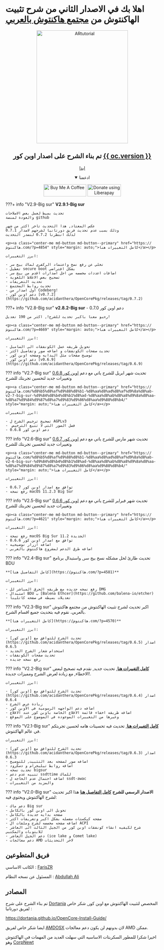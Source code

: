 # اهلا بك في الاصدار الثاني من شرح تثبيت الهاكنتوش من [مجتمع هاكنتوش بالعربي](https://هاكنتوش.com)

<div align="center">
<img src="https://هاكنتوش.com/wp-content/uploads/2021/01/logoa.png.webp" style="height: 370px !important;width: 300px !important;" alt="ARtutorial" />

<h2> تم بناء الشرح على اصدار اوبن كور <a href="{{ oc.git }}">{{ oc.version }}</a> </h2>

<p><a class="center-me md-button md-button--primary" href="start" style="margin: auto;">ابدا</a></p> 

<details class="success" open="open"><summary>ادعمنا</summary><p><a href="https://www.buymeacoffee.com/arhackintosh" target="_blank" rel="noopener" rel="noreferrer"><img src="https://هاكنتوش.com/img/bmc.png" alt="Buy Me A Coffee" style="height: 40px !important;width: 140px !important;"></a> <a href="https://liberapay.com/ARhackintosh/donate" rel="noopener" rel="noreferrer" ><img alt="Donate using Liberapay" src="https://هاكنتوش.com/img/donate.svg" style="height: 40px !important;width: 110px !important;"></a></p> </details>

</div>

???+ info "V2.9-Big sur"
	**V2.9.1-Big sur**

	تحديث بسيط لعمل بعض الاصلاحات
	والعودة لمنصة github

	عكس المعتاد, هذا التحديث تاخر اكثر من شهر
	وذلك بسبب عدم تحديث فريق دورتانيا لشرحهم لاصدار 0.7.1
	لذلك انتظرنا 0.7.2 لنصدر التحديث

	<p><a class="center-me md-button md-button--primary" href="https://هاكنتوش.com/?p=4854" style="margin: auto;">كامل التغييرات هنا</a></p> 

	ابرز التغييرات:

	- تخلي عن رفع نسخ واعتماد الركفري لماك بيج سر
	- تعطيل secure boot بشكل افتراضي
	- اضافات اعددات مخصصه من اجل اصدارات اقدم من بيج سر
	- تصحيح بعض الاغلاط اللغوية
	- تحديث التعريفات 
	- تحديث روابط المجتمع
	- اول اصدار من Codeberg!
	- دعم اوبن كور [v0.7.2](https://github.com/acidanthera/OpenCorePkg/releases/tag/0.7.2)

???+ info "V2.8-Big sur"
	**v2.8.2-Big sur**
	- دعم اوبن كور 0.7.0
	
	رحبو معنا باكبر تحديث للشرح!, اكثر من 190 تعديل!

	<p><a class="center-me md-button md-button--primary" href="https://هاكنتوش.com/?p=4669" style="margin: auto;">كامل التغييرات هنا</a></p> 

	ابرز التغييرات:

	- تحويل طريقه عمل الكونفقات الى السامبل
	- تحديث صفحات الكونفقات و اضافه صور وتفاصيل اكثر
	- توضيح صفحات مثل البدايه وصفحه اوبن كور
	- دعم اوبن كور [v0.6.9](https://github.com/acidanthera/OpenCorePkg/releases/tag/0.6.9)

??? info "V2.7-Big sur"
	تحديث شهر ابريل للشرح ياتي مع دعم [اوبن كور 0.6.8](https://github.com/acidanthera/OpenCorePkg/releases/tag/0.6.8) وتغييرات جديد لتحسين تجربتك للشرح

	<p><a class="center-me md-button md-button--primary" href="https://هاكنتوش.com/%d8%b5%d8%af%d9%88%d8%b1-%d8%aa%d8%ad%d8%af%d9%8a%d8%ab-v2-7-big-sur-%d9%84%d8%b4%d8%b1%d8%ad-%d8%aa%d8%ab%d8%a8%d9%8a%d8%aa-%d8%a7%d9%84%d9%87%d8%a7%d9%83%d9%86%d8%aa%d9%88%d8%b4/" style="margin: auto;">كامل التغييرات هنا</a></p> 

	ابرز التغييرات:

	- تصحيح ترخيص الشرح ل AGPLv3
	-  فصل الصور التي لا تتبع الترخيص
	- دعم اوبن كور 0.6.8

??? info "V2.6-Big sur"
	تحديث شهر مارس للشرح ياتي مع دعم [اوبن كور 0.6.7](https://github.com/acidanthera/OpenCorePkg/releases/tag/0.6.7) وتغييرات جديد لتحسين تجربتك للشرح

	<p><a class="center-me md-button md-button--primary" href="https://هاكنتوش.com/%d8%b5%d8%af%d9%88%d8%b1-%d8%aa%d8%ad%d8%af%d9%8a%d8%ab-v2-6-big-sur-%d9%84%d8%b4%d8%b1%d8%ad-%d8%aa%d8%ab%d8%a8%d9%8a%d8%aa-%d8%a7%d9%84%d9%87%d8%a7%d9%83%d9%86%d8%aa%d9%88%d8%b4/" style="margin: auto;">كامل التغييرات هنا</a></p> 

	ابرز التغييرات:

	- توافق مع اصدار اوبن كور 0.6.7
	- رفع نسخه macOS 11.2.3 Big Sur

??? info "V2.5-Big sur"
	تحديث شهر فبراير للشرح ياتي مع دعم [اوبن كور 0.6.6](https://github.com/acidanthera/OpenCorePkg/releases/tag/0.6.6) وتغييرات جديد لتحسين تجربتك للشرح

	<p><a class="center-me md-button md-button--primary" href="https://هاكنتوش.com/?p=4621" style="margin: auto;">كامل التغييرات هنا</a></p> 

	ابرز التغييرات:

	- رفع نسخة macOS Big Sur 11.2 الجديدة
	- توافق مع اصدار اوبن كور 0.6.6
	- اضافه ازرار توضيحيه
	- اضافه طرق الدعم لمشروع هاكنتوش بالعربي

??? info "V2.4-Big sur"
	تحديث طارئ لحل مشكله نسخ بيج سر, واستبدال برنامج BDU

	**[كامل التفاصيل هنا](https://هاكنتوش.com/?p=4581)**

	ابرز التغييرات:
	
	- رفع نسخه جديده مع طريقه الحرق المباشر لل DMG
	- استبدال BDU ب [Balena Ethcer](https://github.com/balena-io/etcher)
	- تعديلات بسيطه في صفحه كاتلينا

??? info "V2.3-Big sur"
	اكبر تحديث لشرح تثبيت الهاكنتوش من مجتمع هاكنتوش بالعربي.
	نقوم فيه بتحديث جميع اقسام الشرح.

	**[كامل التغييرات هنا](https://هاكنتوش.com/?p=4570)**

	ابرز التغييرات:
	
	- تحديث الشرح للتوافق مع [اوبن كور](https://github.com/acidanthera/OpenCorePkg/releases/tag/0.6.5) اصدار 0.6.5
	- استخدام شعار الشرح الجديد
	- تحديث صفحات الكونفقات
	- رفع نسخه جديده

??? info "V2.2-Big sur"
	**[كامل التغييرات هنا](https://هاكنتوش.com/?p=4462)**, تحديث جديد, نقدم فيه تصحيح لبعض الاخطاء, مع زيادة لعرض الشرح ومميزات جديدة!.

	ابرز التغييرات:
	
	- تحديث الشرح للتوافق مع [اوبن كور](https://github.com/acidanthera/OpenCorePkg/releases/tag/0.6.4) اصدار 0.6.4
	- زيادة عرض الشرح
	- اضافه دعم الواجهه الرسومية في الاوبن كور
	- اضافه طريقه اخفاء قائمة الاقلاع الخاصة باوبن كور عند الاقلاع
	- وغيرها من التغييرات الموجوده في الموضوع على الموقع


??? info "V2.1-Big sur"
	**[كامل التغييرات هنا](https://هاكنتوش.com/?p=4448)**, تحديث فيه تحسينات هامه لحسين تجربتكم في عالم الهاكنتوش.

	ابرز التغييرات:
	
	- تحديث الشرح للتوافق مع [اوبن كور](https://github.com/acidanthera/OpenCorePkg/releases/tag/0.6.3) اصدار 0.6.3
	- اضافه صور لصفحه بعد التثبيت, للتوضيح
	- اضافه روابط تيليجرام و دسكرود
	- تحديث نسخه bigsur 
	- تنبيه عدم دعم ssdttime للماك
	- اضافه احتمال عدم الحاجه ل ssdt-awac
	- والمزيد من التغييرات

??? info "V2.0-Big sur"
	**الاصدار الرسمي للشرح**
	**[كامل التفاصيل هنا](https://هاكنتوش.com/?p=4359)**
	هذا اكبر تحديث لشرح الهاكنتوش ويحتوي فيه:
	
	- دعم ماك Big sur
	- تحويل الى اوبن كور بالكامل
	- صفحه بدايه جديدة بالكامل
	- صفحه كيكستات مفصله بشكل اكبر وتعريفات اكثر
	- اضافه صفحه مخصصه لشرح وملفات ال ACPI
	- شرح لكيفيه انشاء كونفقات اوبن كور من الجيل الثالث الى العاشر للابتوبات والمكتبي
	- دعم الجيل العاشر (ice lake و Comet lake)
	- دعم معالجات AMD لاخر التحديثات

## فريق المتطوعين

الكاتب الاساسي : [FarisZR](https://forum.هاكنتوش.com/u/fariszr) 

المسئول عن نسخه النظام :  [Abdullah Ali](https://forum.هاكنتوش.com/u/abdullah_ali)

## المصادر

تم بناء الشرح على شرح [Dortania](https://github.com/dortania) المخصص لتثبيت الهاكنتوش مع اوبن كور, شكر خاص لفريق دورتانيا :

https://dortania.github.io/OpenCore-Install-Guide/

ايضا شكر خاص لفريق [AMDOSX](https://amd-osx.com/) لان بدونهم لن يكون دعم معالجات AMD ممكن.

اخيرا شكرا للمطور السكربتات الاساسيه التي سهلت العديد من المهمات في الهاكنتوش وهو [CorpNewt](https://github.com/corpnewt)
